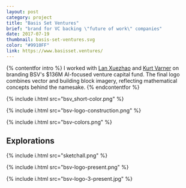 ```yaml
---
layout: post
category: project
title: "Basis Set Ventures"
brief: "brand for VC backing \"future of work\" companies"
date: 2017-07-19
thumbnail: basis-set-ventures.svg
color: "#9910FF"
link: https://www.basisset.ventures/
---
```


{% contentfor intro %}
I worked with [Lan Xuezhao](https://www.linkedin.com/in/xuezhao-lan-50aa1a1/) and [Kurt Varner](https://www.kurtvarner.com/) on branding BSV's $136M AI-focused venture capital fund. The final logo combines vector and building block imagery, reflecting mathematical concepts behind the namesake.
{% endcontentfor %}


{% include i.html src="bsv_short-color.png" %}

{% include i.html src="bsv-logo-construction.png" %}

{% include i.html src="bsv-colors.png" %}

## Explorations

{% include i.html src="sketchall.png" %}

{% include i.html src="bsv-logo-present.png" %}

{% include i.html src="bsv-logo-3-present.jpg" %}
